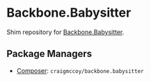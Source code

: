 Backbone.Babysitter
===================

Shim repository for [Backbone.Babysitter](http://github.com/marionettejs/backbone.babysitter).

Package Managers
----------------

* [Composer](http://packagist.org/packages/craigmccoy/backbone.babysitter): `craigmccoy/backbone.babysitter`
